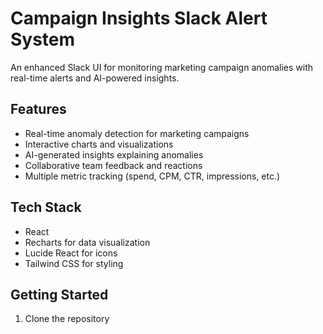 # Campaign Insights Slack Alert System

An enhanced Slack UI for monitoring marketing campaign anomalies with real-time alerts and AI-powered insights.

## Features

- Real-time anomaly detection for marketing campaigns
- Interactive charts and visualizations
- AI-generated insights explaining anomalies
- Collaborative team feedback and reactions
- Multiple metric tracking (spend, CPM, CTR, impressions, etc.)

## Tech Stack

- React
- Recharts for data visualization
- Lucide React for icons
- Tailwind CSS for styling

## Getting Started

1. Clone the repository